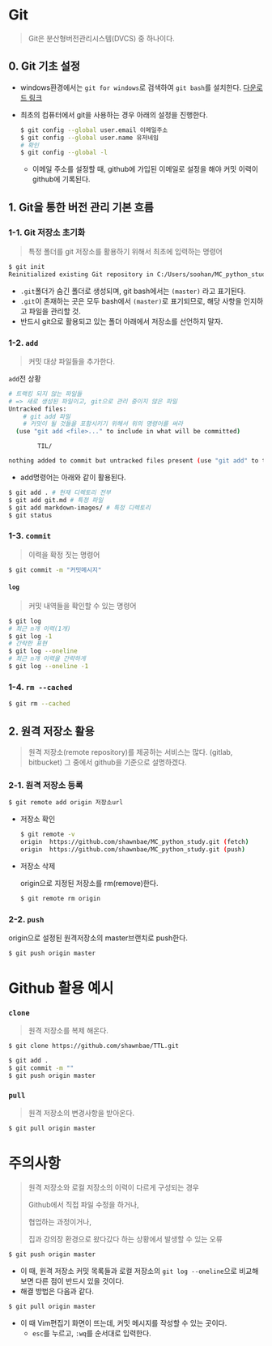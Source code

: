 # Git

>  Git은 분산형버전관리시스템(DVCS) 중 하나이다.

## 0. Git 기초 설정

* windows환경에서는 `git for windows`로 검색하여 `git bash`를 설치한다. [다운로드 링크](https://gitforwindows.org/)

* 최초의 컴퓨터에서 git을 사용하는 경우 아래의 설정을 진행한다.

  ```bash
  $ git config --global user.email 이메일주소
  $ git config --global user.name 유저네임
  # 확인
  $ git config --global -l
  ```

  * 이메일 주소를 설정할 때, github에 가입된 이메일로 설정을 해야 커밋 이력이 github에 기록된다.

## 1. Git을 통한 버전 관리 기본 흐름

### 1-1. Git 저장소 초기화

> 특정 폴더를 git 저장소를 활용하기 위해서 최초에 입력하는 명령어

```bash
$ git init
Reinitialized existing Git repository in C:/Users/soohan/MC_python_study/.git/
```

* `.git`폴더가 숨긴 폴더로 생성되며, git bash에서는  `(master)` 라고 표기된다.
* `.git`이 존재하는 곳은 모두 bash에서 `(master)`로 표기되므로, 해당 사항을 인지하고 파일을 관리할 것.
* 반드시 git으로 활용되고 있는 폴더 아래에서 저장소를 선언하지 말자.

### 1-2. `add`

> 커밋 대상 파일들을 추가한다.

`add`전 상황

```bash
# 트랙킹 되지 않는 파일들
# => 새로 생성된 파일이고, git으로 관리 중이지 않은 파일
Untracked files:
	# git add 파일
	# 커밋이 될 것들을 포함시키기 위해서 위의 명령어를 써라
  (use "git add <file>..." to include in what will be committed)

        TIL/

nothing added to commit but untracked files present (use "git add" to track)
```

* add명령어는 아래와 같이 활용된다.

```bash
$ git add . # 현재 디렉토리 전부
$ git add git.md # 특정 파일
$ git add markdown-images/ # 특정 디렉토리
$ git status
```

### 1-3. `commit`

> 이력을 확정 짓는 명령어

```bash
$ git commit -m "커밋메시지"
```

#### `log` 

> 커밋 내역들을 확인할 수 있는 명령어

```bash
$ git log
# 최근 n개 이력(1개)
$ git log -1
# 간략한 표현
$ git log --oneline
# 최근 n개 이력을 간략하게
$ git log --oneline -1
```

### 1-4. `rm --cached`

```bash
$ git rm --cached
```

## 2. 원격 저장소 활용

> 원격 저장소(remote repository)를 제공하는 서비스는 많다. (gitlab, bitbucket) 그 중에서 github을 기준으로 설명하겠다.

### 2-1. 원격 저장소 등록

```bash
$ git remote add origin 저장소url
```

* 저장소 확인

  ```bash
  $ git remote -v
  origin  https://github.com/shawnbae/MC_python_study.git (fetch)
  origin  https://github.com/shawnbae/MC_python_study.git (push)
  ```

* 저장소 삭제

  origin으로 지정된 저장소를 rm(remove)한다.

  ```bash
  $ git remote rm origin
  ```

### 2-2. `push`

origin으로 설정된 원격저장소의 master브랜치로 push한다.

```bash
$ git push origin master
```

# Github 활용 예시

### `clone`

> 원격 저장소를 복제 해온다.

```bash
$ git clone https://github.com/shawnbae/TTL.git
```

```bash
$ git add .
$ git commit -m ""
$ git push origin master
```

### `pull`

> 원격 저장소의 변경사항을 받아온다.

```bash
$ git pull origin master
```

# 주의사항

> 원격 저장소와 로컬 저장소의 이력이 다르게 구성되는 경우
>
> Github에서 직접 파일 수정을 하거나,
>
> 협업하는 과정이거나,
>
> 집과 강의장 환경으로 왔다갔다 하는 상황에서 발생할 수 있는 오류

```bash
$ git push origin master
```

* 이 때, 원격 저장소 커밋 목록들과 로컬 저장소의 `git log --oneline`으로 비교해보면 다른 점이 반드시 있을 것이다.
* 해결 방법은 다음과 같다.

```bash
$ git pull origin master
```

* 이 때 Vim편집기 화면이 뜨는데, 커밋 메시지를 작성할 수 있는 곳이다.
  * `esc`를 누르고,  `:wq`를 순서대로 입력한다.



